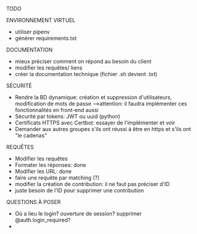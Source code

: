 TODO

ENVIRONNEMENT VIRTUEL
- utiliser pipenv
- générer requirements.txt

DOCUMENTATION
- mieux préciser comment on répond au besoin du client
- modifier les requêtes/ liens
- créer la documentation technique (fichier .sh devient .txt)

SÉCURITÉ
- Rendre la BD dynamique: création et suppression d'utilisateurs, modification de mots de passe
  -->attention: il faudra implémenter ces fonctionnalités en front-end aussi
- Sécurité par tokens: JWT ou uuid (python)
- Certificats HTTPS avec Certbot: essayer de l'implémenter et voir
- Demander aux autres groupes s'ils ont réussi à être en https et s'ils ont "le cadenas"

REQUÊTES
- Modifier les requêtes
- Formater les réponses: done
- Modifier les URL: done
- faire une requête par matching (?)
- modifier la création de contribution: il ne faut pas préciser d'ID
- juste besoin de l'ID pour supprimer une contribution

QUESTIONS À POSER
- Où a lieu le login? ouverture de session? supprimer @auth.login_required?
- 
